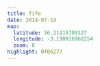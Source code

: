 ```yaml
---
title: fife
date: 2014-07-19
map:
  latitude: 56.21415709127
  longitude: -3.190916968254
  zoom: 8
highlight: 0f06277
---
```

